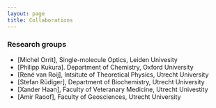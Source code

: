 ```yaml
---
layout: page
title: Collaborations
---
```


### Research groups
* [Michel Orrit], Single-molecule Optics, Leiden Univesity
* [Philipp Kukura]. Department of Chemistry, Oxford University
* [René van Roij], Intsitute of Theoretical Physics, Utrecht University
* [Stefan Rüdiger], Department of Biochemistry, Utrecht University
* [Xander Haan], Faculty of Veteranary Medicine, Utrecht Univestity
* [Amir Raoof], Faculty of Geosciences, Utrecht University

